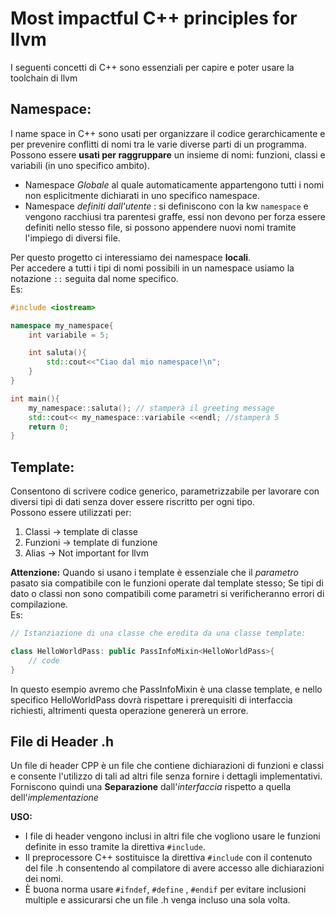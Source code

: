 # Most impactful C++ principles for llvm

I seguenti concetti di C++ sono essenziali per capire e poter usare la toolchain di llvm

## Namespace:

I name space in C++ sono usati per organizzare il codice gerarchicamente e per prevenire conflitti di nomi tra le varie diverse parti di un programma.  
Possono essere **usati per raggruppare** un insieme di nomi: funzioni, classi e variabili (in uno specifico ambito).

- Namespace _Globale_ al quale automaticamente appartengono tutti i nomi non esplicitmente dichiarati in uno specifico namespace.
- Namespace _definiti dall'utente_ :
  si definiscono con la kw `namespace` e vengono racchiusi tra parentesi graffe, essi non devono per forza essere definiti nello stesso file, si possono appendere nuovi nomi tramite l'impiego di diversi file.

Per questo progetto ci interessiamo dei namespace **locali**.  
Per accedere a tutti i tipi di nomi possibili in un namespace usiamo la notazione `::` seguita dal nome specifico.  
Es:

```c++
#include <iostream>

namespace my_namespace{
    int variabile = 5;

    int saluta(){
        std::cout<<"Ciao dal mio namespace!\n";
    }
}

int main(){
    my_namespace::saluta(); // stamperà il greeting message
    std::cout<< my_namespace::variabile <<endl; //stamperà 5
    return 0;
}
```

## Template:

Consentono di scrivere codice generico, parametrizzabile per lavorare con diversi tipi di dati senza dover essere riscritto per ogni tipo.  
Possono essere utilizzati per:

1. Classi $\rightarrow$ template di classe
2. Funzioni $\rightarrow$ template di funzione
3. Alias $\rightarrow$ Not important for llvm

**Attenzione:** Quando si usano i template è essenziale che il _parametro_ pasato sia compatibile con le funzioni operate dal template stesso; Se tipi di dato o classi non sono compatibili come parametri si verificheranno errori di compilazione.  
Es:

```c++
// Istanziazione di una classe che eredita da una classe template:

class HelloWorldPass: public PassInfoMixin<HelloWorldPass>{
    // code
}
```

In questo esempio avremo che PassInfoMixin è una classe template, e nello specifico HelloWorldPass dovrà rispettare i prerequisiti di interfaccia richiesti, altrimenti questa operazione genererà un errore.

## File di Header .h

Un file di header CPP è un file che contiene dichiarazioni di funzioni e classi e consente l'utilizzo di tali ad altri file senza fornire i dettagli implementativi.  
Forniscono quindi una **Separazione** dall'_interfaccia_ rispetto a quella dell'_implementazione_

**USO:**

- I file di header vengono inclusi in altri file che vogliono usare le funzioni definite in esso tramite la direttiva `#include`.
- Il preprocessore C++ sostituisce la direttiva `#include` con il contenuto del file .h consentendo al compilatore di avere accesso alle dichiarazioni dei nomi.
- È buona norma usare `#ifndef`, `#define` , `#endif` per evitare inclusioni multiple e assicurarsi che un file .h venga incluso una sola volta.
